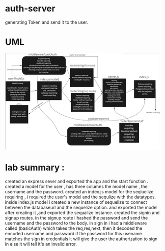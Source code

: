 # auth-server
generating Token and send it to the user.




# UML

![](clas07.png)




# lab summary :


created an express sever and exported the app and the start function .
created a model for the user , has three columns the model name , the username and the password.
created an index.js model for the seqluelize requiring , i required the user's model and the sequlize with the datatypes.
inside index.js model i created a new instance of sequelize to connect between the databaseurl and the sequelize option. and exported the model after creating it ,and exported the sequalize instance.
created the signin and signup routes.
in the signup route i hashed the password and send the username and the password to the body.
in sign in i had a middleware called (basicAuth) which takes the req,res,next, then it decoded the encoded username and password if the password for this usename matches the sign in credentials it will give the user the autherization to sign in else it will tell it's an invalid error.




